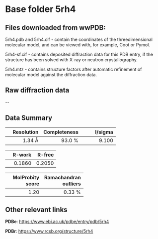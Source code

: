 # Base folder 5rh4

## Files downloaded from wwPDB:

5rh4.pdb and 5rh4.cif - contain the coordinates of the threedimensional molecular model, and can be viewed with, for example, Coot or Pymol.

5rh4-sf.cif - contains deposited diffraction data for this PDB entry, if the structure has been solved with X-ray or neutron crystallography.

5rh4.mtz - contains structure factors after automatic refinement of molecular model against the diffraction data.

## Raw diffraction data

--<br> 

## Data Summary
|   | Resolution | Completeness| I/sigma |
|---|-------------:|----------------:|--------------:|
|   |1.34 Å|93.0  %|<img width=50/>9.100|

|   | **R-work**| **R-free**   
|---|-------------:|----------------:|           
||  0.1860|  0.2050|

|   |**MolProbity<br>score**| **Ramachandran<br>outliers** 
|---|-------------:|----------------:|
||  1.20|  0.33 %|

 

 



## Other relevant links 
**PDBe**:  https://www.ebi.ac.uk/pdbe/entry/pdb/5rh4
 
**PDBr**: https://www.rcsb.org/structure/5rh4 

